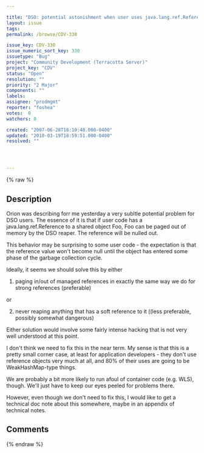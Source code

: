 ```yaml
---

title: "DSO: potential astonishment when user uses java.lang.ref.References"
layout: issue
tags: 
permalink: /browse/CDV-330

issue_key: CDV-330
issue_numeric_sort_key: 330
issuetype: "Bug"
project: "Community Development (Terracotta Server)"
project_key: "CDV"
status: "Open"
resolution: ""
priority: "2 Major"
components: ""
labels: 
assignee: "prodmgmt"
reporter: "foshea"
votes:  0
watchers: 0

created: "2007-06-28T18:10:48.000-0400"
updated: "2010-03-19T18:59:51.000-0400"
resolved: ""




---
```


{% raw %}

## Description

<div markdown="1" class="description">

Orion was describing forr me yesterday a very subltle potential problem for DSO users.  The essence of it is that if user code has a java.lang.ref.Reference to a shared object Foo, Foo can be paged out of memory by the DSO reaper.  The reference will be nulled out.

This behavior may be surprising to some user code - the expectation is that the reference value won't become null until the object has entered some phase of the garbage collection cycle.

Ideally, it seems we should solve this by either

1) paging in/out of managed references in exactly the same way we do for strong references (preferable) 

or

2) never reaping anything that has a soft reference to it ((less preferable, possibly somewhat dangerous) 


Either solution would involve some fairly intense hacking that is not very well understood at this point.

I don't think we need to fix this in the near term.  My sense is that this is a pretty small corner case, at least for application developers - they don't use reference objects very much at all, and 80% of their uses are going to be WeakHashMap-type things.

We are probably a bit more likely to run afoul of container code (e.g. WLS), though.  We'll just have to keep our eyes peeled for problems there.


However, even though we don't need to fix this, I would like to get a technical doc note about this somewhere, maybe in an appendix of technical notes.

</div>

## Comments



{% endraw %}
